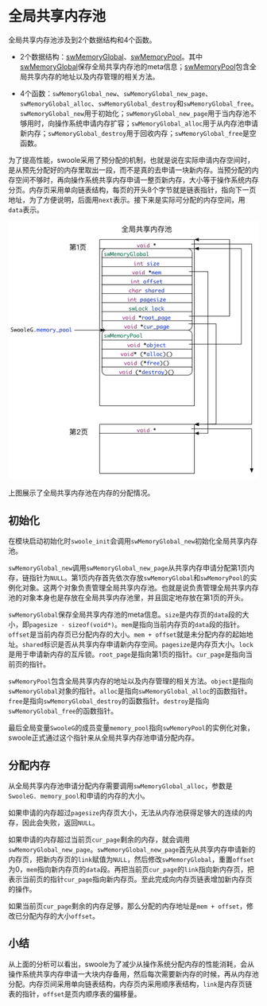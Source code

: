 # 全局共享内存池

全局共享内存池涉及到2个数据结构和4个函数。

* 2个数据结构：[swMemoryGlobal][swMemoryGlobal]、[swMemoryPool][swMemoryPool]。其中[swMemoryGlobal][swMemoryGlobal]保存全局共享内存池的meta信息；[swMemoryPool][swMemoryPool]包含全局共享内存的地址以及内存管理的相关方法。

* 4个函数：`swMemoryGlobal_new`、`swMemoryGlobal_new_page`、`swMemoryGlobal_alloc`、`swMemoryGlobal_destroy`和`swMemoryGlobal_free`。`swMemoryGlobal_new`用于初始化；`swMemoryGlobal_new_page`用于当内存池不够用时，向操作系统申请内存扩容；`swMemoryGlobal_alloc`用于从内存池申请新内存；`swMemoryGlobal_destroy`用于回收内存；`swMemoryGlobal_free`是空函数。

为了提高性能，swoole采用了预分配的机制，也就是说在实际申请内存空间时，是从预先分配好的内存里取出一段，而不是真的去申请一块新内存。当预分配的内存空间不够时，再向操作系统共享内存申请一整页新内存，大小等于操作系统内存分页。内存页采用单向链表结构，每页的开头8个字节就是链表指针，指向下一页地址，为了方便说明，后面用`next`表示。接下来是实际可分配的内存空间，用`data`表示。

![global shared memory](image/global_shared_memory.png "全局共享内存池")

上图展示了全局共享内存池在内存的分配情况。

## 初始化
在模块启动初始化时`swoole_init`会调用`swMemoryGlobal_new`初始化全局共享内存池。

`swMemoryGlobal_new`调用`swMemoryGlobal_new_page`从共享内存申请分配第1页内存，链指针为`NULL`。第1页内存首先依次存放`swMemoryGlobal`和`swMemoryPool`的实例化对象。这两个对象负责管理全局共享内存池。也就是说负责管理全局共享内存池的对象本身也是存放在全局共享内存池里，并且固定地存放在第1页的开头。

`swMemoryGlobal`保存全局共享内存池的meta信息。`size`是内存页的`data`段的大小，即`pagesize - sizeof(void*)`。`mem`是指向当前内存页的`data`段的指针。`offset`是当前内存页已分配内存的大小。`mem + offset`就是未分配内存的起始地址。`shared`标识是否从共享内存申请新内存空间。`pagesize`是内存页大小。`lock`是用于申请新内存的互斥锁。`root_page`是指向第1页的指针。`cur_page`是指向当前页的指针。

`swMemoryPool`包含全局共享内存的地址以及内存管理的相关方法。`object`是指向`swMemoryGlobal`对象的指针。`alloc`是指向`swMemoryGlobal_alloc`的函数指针。`free`是指向`swMemoryGlobal_destroy`的函数指针。`destroy`是指向`swMemoryGlobal_free`的函数指针。

最后全局变量`SwooleG`的成员变量`memory_pool`指向`swMemoryPool`的实例化对象，swoole正式通过这个指针来从全局共享内存池申请分配内存。

## 分配内存
从全局共享内存池申请分配内存需要调用`swMemoryGlobal_alloc`，参数是`SwooleG. memory_pool`和申请的内存的大小。

如果申请的内存超过`pagesize`内存页大小，无法从内存池获得足够大的连续的内存，因此会失败，返回`NULL`。

如果申请的内存超过当前页`cur_page`剩余的内存，就会调用`swMemoryGlobal_new_page`。`swMemoryGlobal_new_page`首先从共享内存申请新的内存页，把新内存页的`link`赋值为`NULL`，然后修改`swMemoryGlobal`，重置`offset`为0，`mem`指向新内存页的`data`段。再把当前页`cur_page`的`link`指向新内存页，把表示当前页的指针`cur_page`指向新内存页。至此完成向内存页链表增加新内存页的操作。

如果当前页`cur_page`剩余的内存足够，那么分配的内存地址是`mem + offset`，修改已分配内存的大小`offset`。

## 小结
从上面的分析可以看出，swoole为了减少从操作系统分配内存的性能消耗，会从操作系统共享内存申请一大块内存备用，然后每次需要新内存的时候，再从内存池分配。内存页间采用单向链表结构，内存页内采用顺序表结构，`link`是内存页链表的指针，`offset`是页内顺序表的偏移量。

[swMemoryGlobal]: ./数据结构.md#swMemoryGlobal
[swMemoryPool]: ./数据结构.md#swMemoryPool